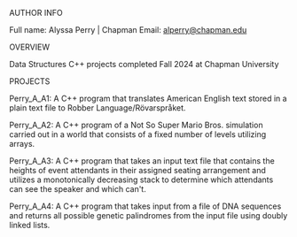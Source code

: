 AUTHOR INFO

Full name: Alyssa Perry | Chapman Email: alperry@chapman.edu

OVERVIEW

Data Structures C++ projects completed Fall 2024 at Chapman University

PROJECTS

Perry_A_A1: A C++ program that translates American English text stored in a plain text file to Robber Language/Rövarspråket.

Perry_A_A2: A C++ program of a Not So Super Mario Bros. simulation carried out in a world that consists of a fixed number of levels utilizing arrays.

Perry_A_A3: A C++ program that takes an input text file that contains the heights of event attendants in their assigned seating arrangement 
and utilizes a monotonically decreasing stack to determine which attendants can see the speaker and which can't.

Perry_A_A4: A C++ program that takes input from a file of DNA sequences and returns all possible genetic palindromes from the input file using doubly linked lists.
